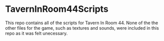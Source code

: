 # TavernInRoom44Scripts
This repo contains all of the scripts for Tavern In Room 44. None of the the other files for the game, such as textures and sounds, were included in this repo as it was felt unecessary. 
